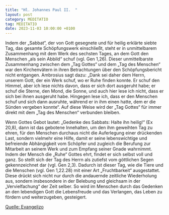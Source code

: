 ```yaml
---
title: "Hl. Johannes Paul II.  "
layout: post
category: MEDITATIO
tag: MEDITATIO
date: 2023-11-03 10:00:00 +0100
---
```

Indem der „Sabbat“, der von Gott gesegnete und für heilig erklärte siebte Tag, das gesamte Schöpfungswerk einschließt, steht er in unmittelbarem Zusammenhang mit dem Werk des sechsten Tages, an dem Gott den Menschen „als sein Abbild“ schuf (vgl. Gen 1,26). Dieser unmittelbarste Zusammenhang zwischen dem „Tag Gottes“ und dem „Tag des Menschen“ war den Kirchenvätern in ihren Betrachtungen über den Schöpfungsbericht nicht entgangen.<!--more--> Ambrosius sagt dazu: „Dank sei daher dem Herrn, unserem Gott, der ein Werk schuf, wo er Ruhe finden konnte. Er schuf den Himmel, aber ich lese nichts davon, dass er sich dort ausgeruht habe; er schuf die Sterne, den Mond, die Sonne, und auch hier lese ich nicht, dass er sich bei ihnen ausgeruht habe. Hingegen lese ich, dass er den Menschen schuf und sich dann ausruhte, während er in ihm einen hatte, dem er die Sünden vergeben konnte“. Auf diese Weise wird der „Tag Gottes“ für immer direkt mit dem „Tag des Menschen“ verbunden bleiben.

Wenn Gottes Gebot lautet: „Gedenke des Sabbats: Halte ihn heilig!“ (Ex 20,8), dann ist das gebotene Innehalten, um den ihm geweihten Tag zu ehren, für den Menschen durchaus nicht die Auferlegung einer drückenden Last, sondern vielmehr eine Hilfe, damit er seine lebenswichtige und befreiende Abhängigkeit vom Schöpfer und zugleich die Berufung zur Mitarbeit an seinem Werk und zum Empfang seiner Gnade wahrnimmt. Indem der Mensch die „Ruhe“ Gottes ehrt, findet er sich selbst voll und ganz. So stellt sich der Tag des Herrn als zutiefst vom göttlichen Segen gekennzeichnet dar (vgl. Gen 2,3). Dadurch ist dieser Tag, wie die Tiere und die Menschen (vgl. Gen 1,22.28) mit einer Art „Fruchtbarkeit“ ausgestattet. Diese drückt sich nicht nur durch die andauernde zeitliche Wiederholung aus, sondern insbesondere in der Belebung und gleichsam in der „Vervielfachung“ der Zeit selber. So wird im Menschen durch das Gedenken an den lebendigen Gott die Lebensfreude und das Verlangen, das Leben zu fördern und weiterzugeben, gesteigert. 

[Quelle: Evangelizo](https://evangeliumtagfuertag.org/DE/gospel)